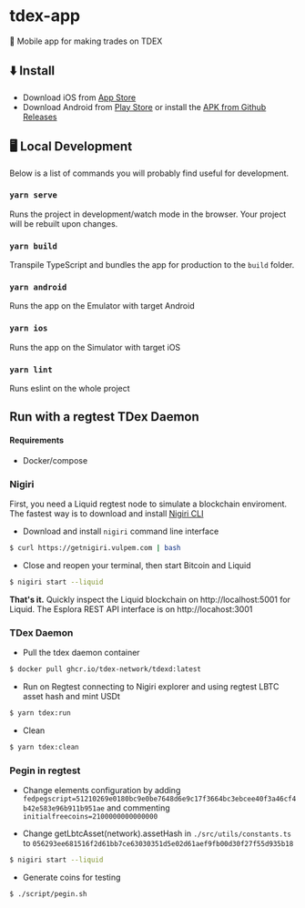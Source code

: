 # tdex-app

📱 Mobile app for making trades on TDEX

## ⬇️ Install

* Download iOS from [App Store](https://apps.apple.com/app/truedex-trading-unleashed/id1545948177)
* Download Android from [Play Store](https://play.google.com/store/apps/details?id=io.sevenlabs.app) or install
  the [APK from Github Releases](https://github.com/TDex-network/tdex-app/releases)

## 🖥 Local Development

Below is a list of commands you will probably find useful for development.

### `yarn serve`

Runs the project in development/watch mode in the browser. Your project will be rebuilt upon changes.

### `yarn build`

Transpile TypeScript and bundles the app for production to the `build` folder.

### `yarn android`

Runs the app on the Emulator with target Android

### `yarn ios`

Runs the app on the Simulator with target iOS

### `yarn lint`

Runs eslint on the whole project

## Run with a regtest TDex Daemon

#### Requirements

* Docker/compose

### Nigiri

First, you need a Liquid regtest node to simulate a blockchain enviroment. The fastest way is to download and
install [Nigiri CLI](https://github.com/vulpemventures/nigiri)

* Download and install `nigiri` command line interface

```sh
$ curl https://getnigiri.vulpem.com | bash
```

* Close and reopen your terminal, then start Bitcoin and Liquid

```sh
$ nigiri start --liquid
```

**That's it.**
Quickly inspect the Liquid blockchain on http://localhost:5001 for Liquid. The Esplora REST API interface is
on http://locahost:3001

### TDex Daemon

* Pull the tdex daemon container

```sh
$ docker pull ghcr.io/tdex-network/tdexd:latest
```

* Run on Regtest connecting to Nigiri explorer and using regtest LBTC asset hash and mint USDt

```sh
$ yarn tdex:run
```

* Clean

```sh
$ yarn tdex:clean
```

### Pegin in regtest

* Change elements configuration by
  adding `fedpegscript=51210269e0180bc9e0be7648d6e9c17f3664bc3ebcee40f3a46cf4b42e583e96b911b951ae` and
  commenting `initialfreecoins=2100000000000000`

* Change getLbtcAsset(network).assetHash in `./src/utils/constants.ts`
  to `056293ee681516f2d61bb7ce63030351d5e02d61aef9fb00d30f27f55d935b18`

```sh
$ nigiri start --liquid
```

* Generate coins for testing

```sh
$ ./script/pegin.sh
```
